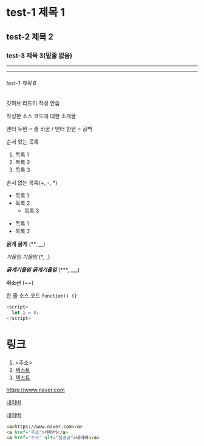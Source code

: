 # test-1 제목 1
## test-2 제목 2
### test-3 제목 3(밑줄 없음)
***
---
###### test-1 제목 6

깃허브 리드미 작성 연습

작성한 소스 코드에 대한 소개글

엔터 두번 = 줄 바꿈 
/ 엔터 한번 = 공백

순서 있는 목록
1. 목록 1
2. 목록 2
3. 목록 3

순서 없는 목록(+, -, *)
+ 목록 1
+ 목록 2
  + 목록 3
- 목록 1
- 목록 2


**굵게** __굵게__ (**, __)

*기울임* _기울임_ (*, _)

***굵게기울임*** ___굵게기울임___ (***, ___)

~~취소선~~ (~~)

한 줄 소스 코드 `function() {}`

``` javascript
<script>
  let i = 0;
</script>
```

# 링크
1. <주소>
2. [텍스트](주소)
3. [텍스트](주소, "부가 설명")

<https://www.naver.com>

[네이버](https://www.naver.com)

[네이버](https://www.naver.com, "클릭하여 이동")

``` html
<a>https://www.naver.com</a>
<a href="주소">네이버</a>
<a href="주소" alt="설명글">네이버</a>
```
